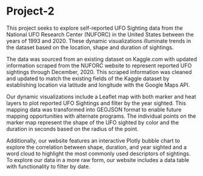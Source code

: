 # Project-2

This project seeks to explore self-reported UFO Sighting data from the National UFO Research Center (NUFORC) in the United States between the years of 1993 and 2020. These dynamic visualizations illuminate trends in the dataset based on the location, shape and duration of sightings.

The data was sourced from an existing dataset on Kaggle.com with updated information scraped from the NUFORC website to represent reported UFO sightings through December, 2020. This scraped information was cleaned and updated to match the existing fields of the Kaggle dataset by establishing location via latitude and longitude with the Google Maps API. 

Our dynamic visualizations include a Leaflet map with both marker and heat layers to plot reported UFO Sightings and filter by the year sighted. This mapping data was transformed into GEOJSON format to enable future mapping opportunities with alternate programs. The individual points on the marker map represent the shape of the UFO sighted by color and the duration in seconds based on the radius of the point. 

Additionally, our website features an interactive Plotly bubble chart to explore the correlation between shape, duration, and year sighted and a word cloud to highlight the most commonly used descriptors of sightings. To explore our data in a more raw form, our website includes a data table with functionality to filter by date. 
